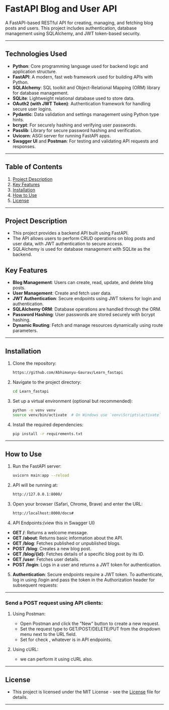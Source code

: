 # FastAPI Blog and User API
A FastAPI-based RESTful API for creating, managing, and fetching blog posts and users. This project includes authentication, database management using SQLAlchemy, and JWT token-based security.

---

## Technologies Used
- **Python**: Core programming language used for backend logic and application structure.
- **FastAPI**:  A modern, fast web framework used for building APIs with Python.
- **SQLAlchemy**: SQL toolkit and Object-Relational Mapping (ORM) library for database management.
- **SQLite**: Lightweight relational database used to store data.
- **OAuth2 (with JWT Token)**:  Authentication framework for handling secure user logins.
- **Pydantic**: Data validation and settings management using Python type hints.
- **bcrypt**: For securely hashing and verifying user passwords.
- **Passlib**: Library for secure password hashing and verification.
- **Uvicorn**: ASGI server for running FastAPI apps.
- **Swagger UI** and **Postman**: For testing and validating API requests and responses.

---

## Table of Contents
1. [Project Description](#project-description)
2. [Key Features](#key-features)
3. [Installation](#installation)
4. [How to Use](#how-to-use)
5. [License](#license)

---

## Project Description

- This project provides a backend API built using FastAPI. 
- The API allows users to perform CRUD operations on blog posts and user data, with JWT authentication to secure access.
-  SQLAlchemy is used for database management with SQLite as the backend.

## Key Features

- **Blog Management**: Users can create, read, update, and delete blog posts.
- **User Management**: Create and fetch user data.
- **JWT Authentication**: Secure endpoints using JWT tokens for login and authentication.
- **SQLAlchemy ORM**: Database operations are handled through the ORM.
- **Password Hashing**: User passwords are stored securely with bcrypt hashing.
- **Dynamic Routing**: Fetch and manage resources dynamically using route parameters.

---

## Installation

1. Clone the repository:
   ```bash
   https://github.com/Abhimanyu-Gaurav/Learn_fastapi

2. Navigate to the project directory:
   ```bash
   cd Learn_fastapi

3. Set up a virtual environment (optional but recommended):
   ```bash
   python -m venv venv
   source venv/bin/activate  # On Windows use `venv\Scripts\activate`

4. Install the required dependencies:
   ```bash
   pip install -r requirements.txt

---

## How to Use

1. Run the FastAPI server:
   ```bash
   uvicorn main:app --reload

2. API will be running at:
    ```bash
    http://127.0.0.1:8000/

3. Open your browser (Safari, Chrome, Brave) and enter the URL:
   ```bash
   http://localhost:8000/docs#

4. API Endpoints:(view this in Swagger UI)
- **GET /**: Returns a welcome message.
- **GET /about**: Returns basic information about the API.
- **GET /blog**: Fetches published or unpublished blogs.
- **POST /blog**: Creates a new blog post.
- **GET /blog/{id}**: Fetches details of a specific blog post by its ID.
- **GET /user**: Fetches user details.
- **POST /login**: Logs in a user and returns a JWT token for authentication.

5. **Authentication**: Secure endpoints require a JWT token. To authenticate, log in using /login and pass the token in the Authorization header for subsequent requests:

---

### Send a POST request using API clients:
1. Using Postman:
    - Open Postman and click the "New" button to create a new request.
    - Set the request type to GET/POST/DELETE/PUT from the dropdown menu next to the URL field.
    - Set for check , whatever is in API endpoints.

2. Using cURL: 
    - we can perform it using cURL also.

---    

## License

- This project is licensed under the MIT License - see the [License](License) file for details.

---    